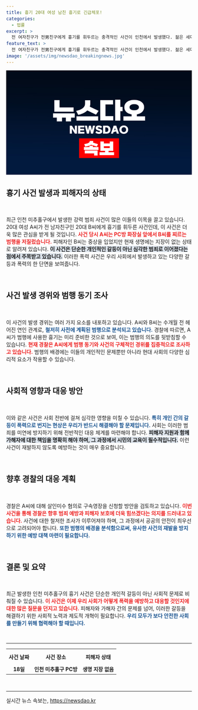 ```yaml
---
title: 흉기 20대 여성 남친 흉기로 긴급체포!
categories:
  - 법률
excerpt: >
  전 여자친구가 전男친구에게 흉기를 휘두르는 충격적인 사건이 인천에서 발생했다. 젊은 세대의 관계에서 벌어진 이 범행의 진짜 동기는 무엇일까? 경찰이 사건을 조사 중이다.
feature_text: >
  전 여자친구가 전男친구에게 흉기를 휘두르는 충격적인 사건이 인천에서 발생했다. 젊은 세대의 관계에서 벌어진 이 범행의 진짜 동기는 무엇일까? 경찰이 사건을 조사 중이다.
image: '/assets/img/newsdao_breakingnews.jpg'
---
```


<p><img src="/assets/img/newsdao_breakingnews.jpg" alt="koreaapp 속보" /></p>

<h2 data-ke-size="size26">흉기 사건 발생과 피해자의 상태</h2>

<p data-ke-size="size16">&nbsp;</p>

<p>최근 인천 미추홀구에서 발생한 강력 범죄 사건이 많은 이들의 이목을 끌고 있습니다. 20대 여성 A씨가 전 남자친구인 20대 B씨에게 흉기를 휘두른 사건인데, 이 사건은 더욱 많은 관심을 받게 될 것입니다. <b><span style="color: #ee2323;">사건 당시 A씨는 PC방 화장실 앞에서 B씨를 찌르는 범행을 저질렀습니다.</span></b> 피해자인 B씨는 중상을 입었지만 현재 생명에는 지장이 없는 상태로 알려져 있습니다. <b><span style="background-color: #21538527;">이 사건은 단순한 개인적인 갈등이 아닌 심각한 범죄로 이어졌다는 점에서 주목받고 있습니다.</span></b> 이러한 폭력 사건은 우리 사회에서 발생하고 있는 다양한 갈등과 폭력의 한 단면을 보여줍니다. </p>

<p data-ke-size="size16">&nbsp;</p>

<h2 data-ke-size="size26">사건 발생 경위와 범행 동기 조사</h2>

<p data-ke-size="size16">&nbsp;</p>

<p>이 사건의 발생 경위는 여러 가지 요소를 내포하고 있습니다. A씨와 B씨는 수개월 전 헤어진 연인 관계로, <b><span style="color: #1a5490;">철저히 사전에 계획된 범행으로 분석되고 있습니다.</span></b> 경찰에 따르면, A씨가 범행에 사용한 흉기는 미리 준비한 것으로 보여, 이는 범행의 의도를 뒷받침할 수 있습니다. <b><span style="color: #ee2323;">현재 경찰은 A씨에게 범행 동기와 사건의 구체적인 경위를 집중적으로 조사하고 있습니다.</span></b> 범행의 배경에는 이들의 개인적인 문제뿐만 아니라 현대 사회의 다양한 심리적 요소가 작용할 수 있습니다.</p>

<p data-ke-size="size16">&nbsp;</p>

<h2 data-ke-size="size26">사회적 영향과 대응 방안</h2>

<p data-ke-size="size16">&nbsp;</p>

<p>이와 같은 사건은 사회 전반에 걸쳐 심각한 영향을 미칠 수 있습니다. <b><span style="color: #1a5490;">특히 개인 간의 갈등이 폭력으로 번지는 현상은 우리가 반드시 해결해야 할 문제입니다.</span></b> 사회는 이러한 범죄를 미연에 방지하기 위해 전반적인 대응 체계를 마련해야 합니다. <b><span style="background-color: #21538527;">피해자 지원과 함께 가해자에 대한 책임을 명확히 해야 하며, 그 과정에서 시민의 교육이 필수적입니다.</span></b> 이런 사건이 재발하지 않도록 예방하는 것이 매우 중요합니다.</p>

<p data-ke-size="size16">&nbsp;</p>

<h2 data-ke-size="size26">향후 경찰의 대응 계획</h2>

<p data-ke-size="size16">&nbsp;</p>

<p>경찰은 A씨에 대해 살인미수 혐의로 구속영장을 신청할 방안을 검토하고 있습니다. <b><span style="color: #ee2323;">이번 사건을 통해 경찰은 향후 범죄 예방과 피해자 보호에 더욱 힘쓰겠다는 의지를 드러내고 있습니다.</span></b> 사건에 대한 철저한 조사가 이루어져야 하며, 그 과정에서 공공의 안전이 최우선으로 고려되어야 합니다. <b><span style="color: #1a5490;">또한 범행의 배경을 분석함으로써, 유사한 사건의 재발을 방지하기 위한 예방 대책 마련이 필요합니다.</span></b></p>

<p data-ke-size="size16">&nbsp;</p>

<h2 data-ke-size="size26">결론 및 요약</h2>

<p data-ke-size="size16">&nbsp;</p>

<p>최근 발생한 인천 미추홀구의 흉기 사건은 단순한 개인적 갈등이 아닌 사회적 문제로 비춰질 수 있습니다. <b><span style="color: #ee2323;">이 사건은 이제 우리 사회가 어떻게 폭력을 예방하고 대응할 것인지에 대한 많은 질문을 던지고 있습니다.</span></b> 피해자와 가해자 간의 문제를 넘어, 이러한 갈등을 해결하기 위한 사회적 노력과 제도적 개혁이 필요합니다. <b><span style="color: #1a5490;">우리 모두가 보다 안전한 사회를 만들기 위해 협력해야 할 때입니다.</span></b></p>

<p data-ke-size="size16">&nbsp;</p>

<hr />

<table style="width: 100%;">
  <tr>
    <th style="text-align: center; height: 35px;"><b>사건 날짜</b></th>
    <th style="text-align: center; height: 35px;"><b>사건 장소</b></th>
    <th style="text-align: center; height: 35px;"><b>피해자 상태</b></th>
  </tr>
  <tr>
    <td style="text-align: center; height: 17px;"><b>18일</b></td>
    <td style="text-align: center; height: 17px;"><b>인천 미추홀구 PC방</b></td>
    <td style="text-align: center; height: 17px;"><b>생명 지장 없음</b></td>
  </tr>
</table>

<p data-ke-size="size16">&nbsp;</p>

<hr />
실시간 뉴스 속보는, <a href="https://newsdao.kr" rel="dofollow">https://newsdao.kr</a>



